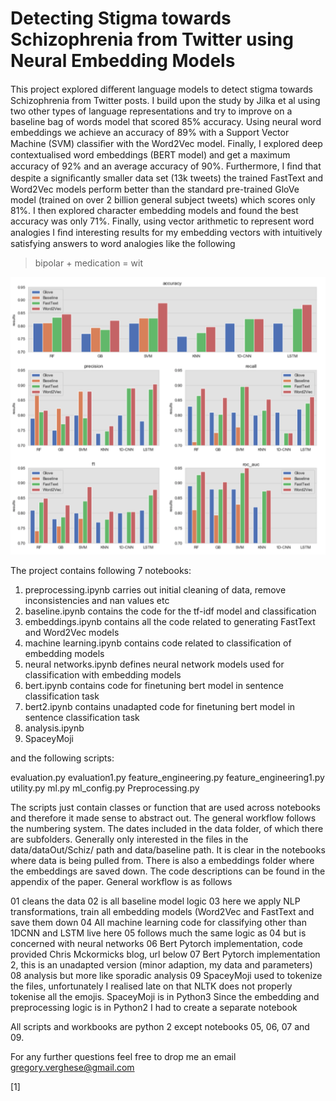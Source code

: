 Detecting Stigma towards Schizophrenia from Twitter using Neural Embedding Models
========================================================================================

This project explored diﬀerent language models to detect stigma towards Schizophrenia from Twitter posts. I build upon the study by Jilka et al using two other types of language representations and try to improve on a baseline bag of words model that scored 85% accuracy. Using neural word embeddings we achieve an accuracy of 89% with a Support Vector Machine (SVM) classiﬁer with the Word2Vec model. Finally, I explored deep contextualised word embeddings (BERT model) and get a maximum accuracy of 92% and an average accuracy of 90%. Furthermore, I ﬁnd that despite a signiﬁcantly smaller data set (13k tweets) the trained FastText and Word2Vec models perform better than the standard pre-trained GloVe model (trained on over 2 billion general subject tweets) which scores only 81%. I then explored character embedding models and found the best accuracy was only 71%. Finally, using vector arithmetic to represent word analogies I ﬁnd interesting results for my embedding vectors with intuitively satisfying answers to word analogies like the following

> bipolar + medication = wit
> 
![Alt text](data/summary.png?raw=true "Title")


The project contains following 7 notebooks:

1. preprocessing.ipynb carries out initial cleaning of data, remove inconsistencies and nan values etc
2. baseline.ipynb contains the code for the tf-idf model and classification
3. embeddings.ipynb contains all the code related to generating FastText and Word2Vec models
4. machine learning.ipynb contains code related to classification of embedding models
5. neural networks.ipynb defines neural network models used for classification with embedding models
6. bert.ipynb contains code for finetuning bert model in sentence classification task
7. bert2.ipynb contains unadapted code for finetuning bert model in sentence classification task
8. analysis.ipynb
9. SpaceyMoji

and the following scripts:

evaluation.py
evaluation1.py
feature_engineering.py
feature_engineering1.py
utility.py
ml.py
ml_config.py
Preprocessing.py

The scripts just contain classes or function that are used across notebooks and therefore it made sense to abstract out. The general workflow follows the numbering system. The dates included in the data folder, of which there are subfolders. Generally only interested in the files in the data/dataOut/Schiz/ path and data/baseline path. It is clear in the notebooks where data is being pulled from. There is also a embeddings folder where the embeddings are saved down. The code descriptions can be found in the appendix of the paper. General workflow is as follows

01 cleans the data
02 is all baseline model logic
03 here we apply NLP transformations, train all embedding models (Word2Vec and FastText and save them down
04 All machine learning code for classifying other than 1DCNN and LSTM live here
05 follows much the same logic as 04 but is concerned with neural networks
06 Bert Pytorch implementation, code provided Chris Mckormicks blog, url below
07 Bert Pytorch implementation 2, this is an unadapted version (minor adaption, my data and parameters)
08 analysis but more like sporadic analysis
09 SpaceyMoji used to tokenize the files, unfortunately I realised late on that NLTK does not properly tokenise all the emojis. SpaceyMoji is in Python3 Since the embedding and preprocessing logic is in Python2 I had to create a separate notebook

All scripts and workbooks are python 2 except notebooks 05, 06, 07 and 09.

For any further questions feel free to drop me an email gregory.verghese@gmail.com

[1]
